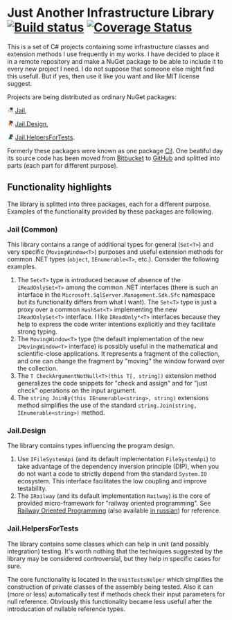 # Just Another Infrastructure Library [![Build status](https://ci.appveyor.com/api/projects/status/thaf807e5s5jybwe?svg=true)](https://ci.appveyor.com/project/hoborg91/jail) [![Coverage Status](https://coveralls.io/repos/github/hoborg91/jail/badge.svg?branch=master)](https://coveralls.io/github/hoborg91/jail?branch=master)

This is a set of C# projects containing some infrastructure classes and extension methods I use frequently in my works.
I have decided to place it in a remote repository and make a NuGet package to be able to include it to every new project I need.
I do not suppose that someone else might find this usefull. But if yes, then use it like you want and like MIT license suggest.

Projects are being distributed as ordinary NuGet packages:

<img src="https://raw.githubusercontent.com/hoborg91/jail/master/icons/Jail.png" alt="[Jail]" width="14"/> [Jail](https://www.nuget.org/packages/Jail/),

<img src="https://raw.githubusercontent.com/hoborg91/jail/master/icons/Jail.Design.png" alt="[Jail]" width="14"/> [Jail.Design](https://www.nuget.org/packages/Jail.Design/), 

<img src="https://raw.githubusercontent.com/hoborg91/jail/master/icons/Jail.HelpersForTests.png" alt="[Jail]" width="14"/> [Jail.HelpersForTests](https://www.nuget.org/packages/Jail.HelpersForTests/).

Formerly these packages were known as one package [Cil](https://www.nuget.org/packages/Cil/).
One beatiful day its source code has been moved from [Bitbucket](https://bitbucket.org/hoborg91/cil) to [GitHub](https://github.com/hoborg91/jail) and splitted into parts (each part for different purpose).

## Functionality highlights

The library is splitted into three packages, each for a different purpose. Examples of the functionality provided by these packages are following.

### Jail (Common)

This library contains a range of additional types for general (`Set<T>`) and very specific (`MovingWindow<T>`) purposes and useful extension methods for common .NET types (`object`, `IEnumerable<T>`, etc.). Consider the following examples.

1. The `Set<T>` type is introduced because of absence of the `IReadOnlySet<T>` among the common .NET interfaces (there is such an interface in the `Microsoft.SqlServer.Management.Sdk.Sfc` namespace but its functionality differs from what I want). The `Set<T>` type is just a proxy over a common `HashSet<T>` implementing the new `IReadOnlySet<T>` interface. I like `IReadOnly*<T>` interfaces because they help to express the code writer intentions explicitly and they facilitate strong typing.
1. The `MovingWindow<T>` type (the default implementation of the new `IMovingWindow<T>` interface) is possibly useful in the mathematical and scientific-close applications. It represents a fragment of the collection, and one can change the fragment by "moving" the window forward over the collection.
1. The `T CheckArgumentNotNull<T>(this T[, string])` extension method generalizes the code snippets for "check and assign" and for "just check" operations on the input argument.
1. The `string JoinBy(this IEnumerable<string>, string)` extensions method simplifies the use of the standard `string.Join(string, IEnumerable<string>)` method.

### Jail.Design

The library contains types influencing the program design.

1. Use `IFileSystemApi` (and its default implementation `FileSystemApi`) to take advantage of the dependency inversion principle (DIP), when you do not want a code to strictly depend from the standard `System.IO` ecosystem. This interface facilitates the low coupling and improve testability.
1. The `IRailway` (and its default implementation `Railway`) is the core of provided micro-framework for "railway oriented programming". See [Railway Oriented Programming](https://fsharpforfunandprofit.com/rop/) (also available [in russian](https://habr.com/ru/post/339606/)) for reference.

### Jail.HelpersForTests

The library contains some classes which can help in unit (and possibly integration) testing. It's worth nothing that the techniques suggested by the library may be considered controversial, but they help in specific cases for sure.

The core functionality is located in the `UnitTestsHelper` which simplifies the construction of private classes of the assembly being tested. Also it can (more or less) automatically test if methods check their input parameters for null reference. Obviously this functionality became less usefull after the introducation of nullable reference types.
